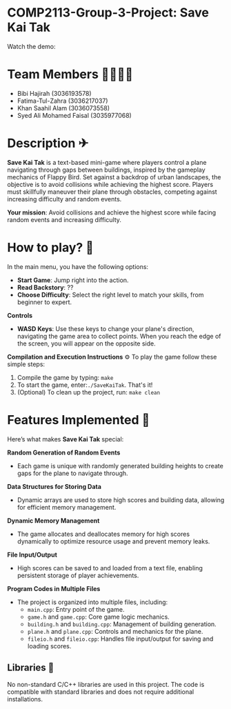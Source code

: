 # COMP2113-Group-3-Project: Save Kai Tak 
Watch the demo:

# Team Members 🧑‍💻👩‍💻 
- Bibi Hajirah (3036193578)
- Fatima-Tul-Zahra (3036217037)
- Khan Saahil Alam (3036073558)
- Syed Ali Mohamed Faisal (3035977068)

# Description ✈
**Save Kai Tak** is a text-based mini-game where players control a plane navigating through gaps between buildings, inspired by the gameplay mechanics of Flappy Bird. Set against a backdrop of urban landscapes, the objective is to avoid collisions while achieving the highest score. Players must skillfully maneuver their plane through obstacles, competing against increasing difficulty and random events.

**Your mission**: Avoid collisions and achieve the highest score while facing random events and increasing difficulty.

# How to play? 🧐
In the main menu, you have the following options:
- **Start Game**: Jump right into the action.
- **Read Backstory**: ??
- **Choose Difficulty**: Select the right level to match your skills, from beginner to expert.
  
**Controls**
- **WASD Keys**: Use these keys to change your plane's direction, navigating the game area to collect points. When you reach the edge of the screen, you will appear on the opposite side.

**Compilation and Execution Instructions** ⚙️
To play the game follow these simple steps:
1. Compile the game by typing: `make`
2. To start the game, enter:`./SaveKaiTak`. That's it!
3. (Optional) To clean up the project, run: `make clean`

# Features Implemented 🚀
Here’s what makes **Save Kai Tak** special:

**Random Generation of Random Events**
- Each game is unique with randomly generated building heights to create gaps for the plane to navigate through.

**Data Structures for Storing Data**
- Dynamic arrays are used to store high scores and building data, allowing for efficient memory management.

**Dynamic Memory Management**
- The game allocates and deallocates memory for high scores dynamically to optimize resource usage and prevent memory leaks.

**File Input/Output**
- High scores can be saved to and loaded from a text file, enabling persistent storage of player achievements.

**Program Codes in Multiple Files**
- The project is organized into multiple files, including:
  - `main.cpp`: Entry point of the game.
  - `game.h` and `game.cpp`: Core game logic mechanics.
  - `building.h` and `building.cpp`: Management of building generation.
  - `plane.h` and `plane.cpp`: Controls and mechanics for the plane.
  - `fileio.h` and `fileio.cpp`: Handles file input/output for saving and loading scores.

## Libraries 📖
No non-standard C/C++ libraries are used in this project. The code is compatible with standard libraries and does not require additional installations.

